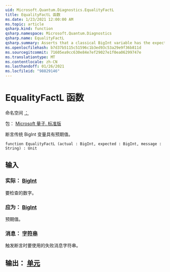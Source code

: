 ```yaml
---
uid: Microsoft.Quantum.Diagnostics.EqualityFactL
title: EqualityFactL 函数
ms.date: 1/23/2021 12:00:00 AM
ms.topic: article
qsharp.kind: function
qsharp.namespace: Microsoft.Quantum.Diagnostics
qsharp.name: EqualityFactL
qsharp.summary: Asserts that a classical BigInt variable has the expected value.
ms.openlocfilehash: b7d37b5115c51596c1b3ed93c53a29e9f36b811d
ms.sourcegitcommit: 71605ea9cc630e84e7ef29027e1f0ea06299747e
ms.translationtype: MT
ms.contentlocale: zh-CN
ms.lasthandoff: 01/26/2021
ms.locfileid: "98829146"
---
```

# <a name="equalityfactl-function"></a>EqualityFactL 函数

命名空间 [：](xref:Microsoft.Quantum.Diagnostics)

包： [Microsoft 量子. 标准版](https://nuget.org/packages/Microsoft.Quantum.Standard)


断言传统 BigInt 变量具有预期值。

```qsharp
function EqualityFactL (actual : BigInt, expected : BigInt, message : String) : Unit
```


## <a name="input"></a>输入

### <a name="actual--bigint"></a>实际： [BigInt](xref:microsoft.quantum.lang-ref.bigint)

要检查的数字。


### <a name="expected--bigint"></a>应为： [BigInt](xref:microsoft.quantum.lang-ref.bigint)

预期值。


### <a name="message--string"></a>消息： [字符串](xref:microsoft.quantum.lang-ref.string)

触发断言时要使用的失败消息字符串。



## <a name="output--unit"></a>输出： [单元](xref:microsoft.quantum.lang-ref.unit)

